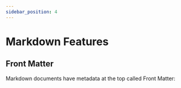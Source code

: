 ```yaml
---
sidebar_position: 4
---
```


# Markdown Features
## Front Matter

Markdown documents have metadata at the top called Front Matter:
